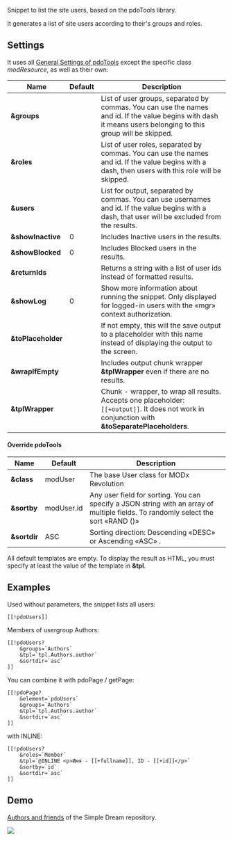 Snippet to list the site users, based on the pdoTools library.

It generates a list of site users according to their's groups and roles.


## Settings

It uses all [General Settings of pdoTools][1] except the specific class *modResource*, as well as their own:

Name			| Default	| Description
--------------------|---------------|------------------------------------------------------------------------------------------
**&groups**			|  				| List of user groups, separated by commas. You can use the names and id. If the value begins with dash it means users belonging to this group will be skipped.
**&roles**			|  				|  List of user roles, separated by commas. You can use the names and id. If the value begins with a dash, then users with this role will be skipped.
**&users**			|  				| List for output, separated by commas. You can use usernames and id. If the value begins with a dash, that user will be excluded from the results.
**&showInactive**	| 0				| Includes  Inactive users in the results.
**&showBlocked**	| 0				| Includes Blocked users in the results.
**&returnIds**		|  				| Returns a string with a list of user ids instead of formatted results.
**&showLog**		| 0				| Show more information about running the snippet. Only displayed for logged-in users with the «mgr» context authorization.
**&toPlaceholder**	|  				| If not empty, this will the save output to a placeholder with this name instead of displaying the output to the screen.
**&wrapIfEmpty**	|  				| Includes output chunk wrapper **&tplWrapper** even if there are no results.
**&tplWrapper**		|  				| Chunk - wrapper, to wrap all results. Accepts one placeholder:`[[+output]]`. It does not work in conjunction with **&toSeparatePlaceholders**.


#### Override pdoTools

Name	| Default | Description
------------|---|---
**&class**	| modUser	| The base User class for MODx Revolution
**&sortby**	| modUser.id| Any user field for sorting. You can specify a JSON string with an array of multiple fields. To randomly select the sort «RAND ()»
**&sortdir** | ASC		| Sorting direction: Descending «DESC» or Ascending «ASC» .
All default templates are empty. To display the result as HTML, you must specify at least the value of the template in **&tpl**.

## Examples
Used without parameters, the snippet lists all users:

```
[[!pdoUsers]]
```

Members of usergroup Authors:
```
[[!pdoUsers?
	&groups=`Authors`
	&tpl=`tpl.Authors.author`
	&sortdir=`asc`
]]
```

You can combine it with pdoPage / getPage:

```
[[!pdoPage?
	&element=`pdoUsers`
	&groups=`Authors`
	&tpl=`tpl.Authors.author`
	&sortdir=`asc`
]]
```

with INLINE:
```
[[!pdoUsers?
	&roles=`Member`
	&tpl=`@INLINE <p>Имя - [[+fullname]], ID - [[+id]]</p>`
	&sortby=`id`
	&sortdir=`asc`
]]
```

## Demo
[Authors and friends][2] of the Simple Dream repository.

[![](https://file.modx.pro/files/b/7/9/b792406326ccd13a79ce417c6e7d2306s.jpg)](https://file.modx.pro/files/b/7/9/b792406326ccd13a79ce417c6e7d2306.png)

[1]: /en/01_Components/01_pdoTools/04_General_settings.md
[2]: http://store.simpledream.ru/friends.html
